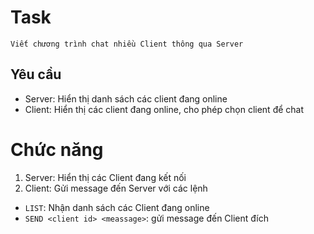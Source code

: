 # Task
`Viết chương trình chat nhiều Client thông qua Server`
## Yêu cầu
- Server: Hiển thị danh sách các client đang online
- Client: Hiển thị các client đang online, cho phép chọn client để chat

# Chức năng
1. Server: Hiển thị các Client đang kết nối
2. Client: Gửi message đến Server với các lệnh 
+ `LIST`: Nhận danh sách các Client đang online
+ `SEND <client id> <meassage>`: gửi message đến Client đích

